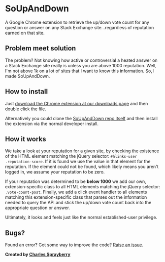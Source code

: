 # SoUpAndDown

A Google Chrome extension to retrieve the up/down vote count for any question or
answer on any Stack Exchange site...regardless of reputation earned on that site.

## Problem meet solution

The problem?  Not knowing how active or controversial a heated answer on a Stack Exchange
site really is unless you are above 1000 reputation.  Well, I'm not above 1k on a lot of sites
that I want to know this information.  So, I made SoUpAndDown.

## How to install

Just [download the Chrome extension at our downloads page](https://github.com/cspray/so-up-down/downloads)
and then double click the file.

Alternatively you could clone the [SoUpAndDown repo itself](http://github.com/cspray/so-up-down)
and then install the extension via the normal developer install.

## How it works

We take a look at your reputation for a given site, by checking the existence of
the HTML element matching the jQuery selector: `#hlinks-user .reputation-score`.
If it is found we use the value in that element for the reputation.  If the element
could not be found, which likely means you aren't logged in, we assume your reputation
to be zero.

If your reputation was determined to be **below 1000** we add our own, extension-specific
class to all HTML elements matching the jQuery selector: `.vote-count-post`.  Finally,
we add a click event handler to all elements matching this extension-specific class
that parses out the information needed to query the API and stick the up/down vote
count back into the appropriate question or answer.

Ultimately, it looks and feels just like the normal established-user privilege.

## Bugs?

Found an error?  Got some way to improve the code?  [Raise an issue](http://github.com/cspray/SoUpAndDown/issues).

**Created by [Charles Sprayberry](http://cspray.github.com/)**